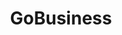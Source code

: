 ---
layout: homepage
title: GoBusiness
description: For Singapore Businesses
image: /images/
permalink: /
notification: Please click <a href="https://go.gov.sg/businessconnect">here</a> for enquiries. 
sections:
    - hero:
        title: Exemption from Suspension of Activities
        background: /images/hero-banner.jpg
        key_highlights:
        - title: General Exemption
          url: https://form.gov.sg/5e8147f514171f0011b34f90
          description: Application for your workplace to be allowed to continue operations during the suspension period.</br>or</br>Declaration of manpower for companies which provide essential services.</br></br>Click Here
        - title: Time-Limited Exemption
          url: https://form.gov.sg/5e8602bf95ddc70011decfa7
          description: Application for your workplace to be allowed to have temporary operations.</br>or</br></br>Click Here
#    - hero:
#        title: Activities
#        background: /images/hero-banner.jpg
#        key_highlights:
#        - title: General 
#          url: https://www.google.com.sg/
#          description: Please submit details.
#        - title: Time
#          url: https://www.google.com.sg/
#          description: Please submit details.
---